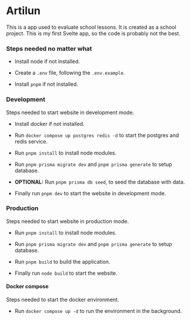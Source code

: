 # Artilun

This is a app used to evaluate school lessons. It is created as a school project. This is my first Svelte app, so the code is probably not the best.


### Steps needed no matter what

- Install node if not installed.

- Create a `.env` file, following the `.env.example`.

- Install `pnpm` if not installed.

### Development

Steps needed to start website in development mode.

- Install docker if not installed.

- Run `docker compose up postgres redis -d` to start the postgres and redis service.

- Run `pnpm install` to install node modules.

- Run `pnpm prisma migrate dev` and `pnpm prisma generate` to setup database.

- **OPTIONAL:** Run `pnpm prisma db seed`, to seed the database with data. 

- Finally run `pnpm dev` to start the website in development mode.

### Production

Steps needed to start website in production mode.

- Run `pnpm install` to install node modules.

- Run `pnpm prisma migrate dev` and `pnpm prisma generate` to setup database.

- Run `pnpm build` to build the application.

- Finally run `node build` to start the website.

#### Docker compose

Steps needed to start the docker environment.

- Run `docker compose up -d` to run the environment in the background.